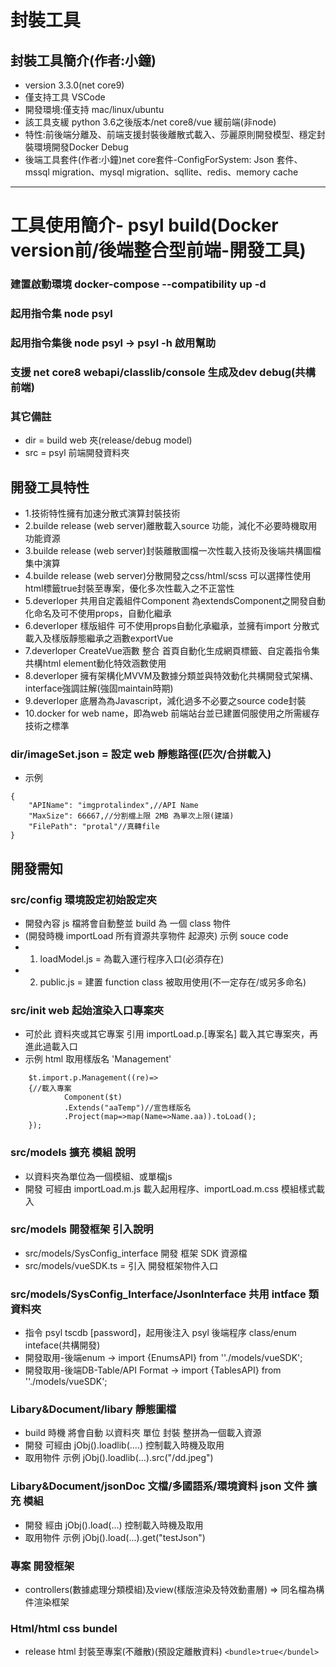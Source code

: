 # 封裝工具
## 封裝工具簡介(作者:小鐘)
- version 3.3.0(net core9)
- 僅支持工具 VSCode
- 開發環境:僅支持 mac/linux/ubuntu
- 該工具支緩 python 3.6之後版本/net core8/vue 緩前端(非node)
- 特性:前後端分離及、前端支援封裝後離散式載入、莎麗原則開發模型、穩定封裝環境開發Docker Debug
- 後端工具套件(作者:小鐘)net core套件-ConfigForSystem: Json 套件、mssql migration、mysql migration、sqllite、redis、memory cache

***

# 工具使用簡介- psyl build(Docker version前/後端整合型前端-開發工具)
### 建置啟動環境  docker-compose --compatibility up -d
### 起用指令集 node psyl
### 起用指令集後 node psyl -> psyl -h 啟用幫助
### 支援 net core8 webapi/classlib/console 生成及dev debug(共構 前端)
### 其它備註
- dir = build web 夾(release/debug model)
- src = psyl 前端開發資料夾

## 開發工具特性
- 1.技術特性擁有加速分散式演算封裝技術
- 2.builde release (web server)離散載入source 功能，減化不必要時機取用功能資源
- 3.builde release (web server)封裝離散圖檔一次性載入技術及後端共構圖檔集中演算
- 4.builde release (web server)分散開發之css/html/scss 可以選擇性使用html標籤<builde>true</build>封裝至專案，優化多次性載入之不正當性
- 5.deverloper 共用自定義組件Component 為extendsComponent之開發自動化命名及可不使用props，自動化繼承
- 6.deverloper 樣版組件 可不使用props自動化承繼承，並擁有import 分散式載入及樣版靜態繼承之涵數exportVue
- 7.deverloper CreateVue涵數 整合 首頁自動化生成網頁標籤、自定義指令集共構html element動化特效涵數使用
- 8.deverloper 擁有架構化MVVM及數據分類並與特效動化共構開發式架構、interface強調註解(強固maintain時期)
- 9.deverloper 底層為為Javascript，減化過多不必要之source code封裝
- 10.docker for web name，即為web 前端站台並已建置伺服使用之所需緩存技術之標準

### dir/imageSet.json = 設定 web 靜態路徑(匹次/合拼載入)
- 示例
``` 
{
    "APIName": "imgprotalindex",//API Name
    "MaxSize": 66667,//分割檔上限 2MB 為單次上限(建議)
    "FilePath": "protal"//真轉file
}
```
## 開發需知
### src/config 環境設定初始設定夾
- 開發內容 js 檔將會自動整並 build 為 一個 class 物件
- (開發時機 importLoad 所有資源共享物件 起源夾)
示例 souce code
- 1. loadModel.js = 為載入運行程序入口(必須存在)
- 2. public.js = 建置 function class 被取用使用(不一定存在/或另多命名)

### src/init web 起始渲染入口專案夾
- 可於此 資料夾或其它專案 引用 importLoad.p.[專案名] 載入其它專案夾，再進此過載入口
- 示例 html 取用樣版名 'Management'
```
    $t.import.p.Management((re)=>
    {//載入專案
            Component($t)
            .Extends("aaTemp")//宣告樣版名
            .Project(map=>map(Name=>Name.aa)).toLoad();
    });
```
### src/models 擴充 模組 說明
- 以資料夾為單位為一個模組、或單檔js
- 開發 可經由 importLoad.m.js 載入起用程序、importLoad.m.css 模組樣式載入

### src/models 開發框架 引入說明
- src/models/SysConfig_interface 開發 框架 SDK 資源檔
- src/models/vueSDK.ts = 引入 開發框架物件入口

### src/models/SysConfig_Interface/JsonInterface 共用 intface 類 資料夾
- 指令 psyl tscdb [password]，起用後注入 psyl 後端程序 class/enum inteface(共構開發)
- 開發取用-後端enum                ->  import {EnumsAPI} from ''./models/vueSDK';
- 開發取用-後端DB-Table/API Format ->  import {TablesAPI} from ''./models/vueSDK';

### Libary&Document/libary 靜態圖檔
- build 時機 將會自動 以資料夾 單位 封裝 整拼為一個載入資源
- 開發 可經由 jObj().loadlib(....) 控制載入時機及取用
- 取用物件 示例 jObj().loadlib(...).src("/dd.jpeg")

### Libary&Document/jsonDoc 文檔/多國語系/環境資料 json 文件 擴充 模組
- 開發  經由 jObj().load(...) 控制載入時機及取用
- 取用物件 示例 jObj().load(...).get("testJson")

### 專案 開發框架
- controllers(數據處理分類模組)及view(樣版渲染及特效動畫層) => 同名檔為構件渲染框架

### Html/html css bundel
- release html 封裝至專案(不離散)(預設定離散資料)
```<bundle>true</bundel>```